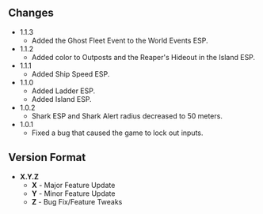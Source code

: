 ## Changes
- 1.1.3
  + Added the Ghost Fleet Event to the World Events ESP.
- 1.1.2
  + Added color to Outposts and the Reaper's Hideout in the Island ESP.
- 1.1.1
  + Added Ship Speed ESP.
- 1.1.0
  + Added Ladder ESP.
  + Added Island ESP.
- 1.0.2 
  + Shark ESP and Shark Alert radius decreased to 50 meters.
- 1.0.1 
  + Fixed a bug that caused the game to lock out inputs.

## Version Format
  - **X.Y.Z**
    + **X** - Major Feature Update
    + **Y** - Minor Feature Update
    + **Z** - Bug Fix/Feature Tweaks
